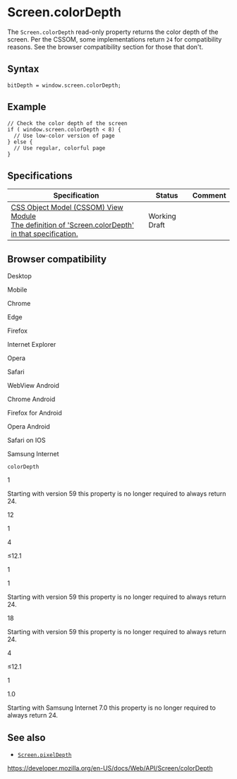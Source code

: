 Screen.colorDepth
=================

The `Screen.colorDepth` read-only property returns the color depth of the screen. Per the CSSOM, some implementations return `24` for compatibility reasons. See the browser compatibility section for those that don't.

Syntax
------

    bitDepth = window.screen.colorDepth;

Example
-------

    // Check the color depth of the screen
    if ( window.screen.colorDepth < 8) {
      // Use low-color version of page
    } else {
      // Use regular, colorful page
    }

Specifications
--------------

<table><thead><tr class="header"><th>Specification</th><th>Status</th><th>Comment</th></tr></thead><tbody><tr class="odd"><td><a href="https://drafts.csswg.org/cssom-view/#dom-screen-colordepth">CSS Object Model (CSSOM) View Module<br />
<span class="small">The definition of 'Screen.colorDepth' in that specification.</span></a></td><td><span class="spec-wd">Working Draft</span></td><td></td></tr></tbody></table>

Browser compatibility
---------------------

Desktop

Mobile

Chrome

Edge

Firefox

Internet Explorer

Opera

Safari

WebView Android

Chrome Android

Firefox for Android

Opera Android

Safari on IOS

Samsung Internet

`colorDepth`

1

Starting with version 59 this property is no longer required to always return 24.

12

1

4

≤12.1

1

1

Starting with version 59 this property is no longer required to always return 24.

18

Starting with version 59 this property is no longer required to always return 24.

4

≤12.1

1

1.0

Starting with Samsung Internet 7.0 this property is no longer required to always return 24.

See also
--------

-   [`Screen.pixelDepth`](pixeldepth)

<a href="https://developer.mozilla.org/en-US/docs/Web/API/Screen/colorDepth" class="_attribution-link">https://developer.mozilla.org/en-US/docs/Web/API/Screen/colorDepth</a>
